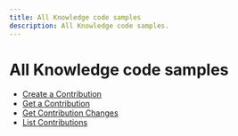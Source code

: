 ```yaml
---
title: All Knowledge code samples
description: All Knowledge code samples.
---
```


# All Knowledge code samples
- [Create a Contribution](samples/create-contribution)
- [Get a Contribution](samples/get-contribution)
- [Get Contribution Changes](samples/get-contribution-changes)
- [List Contributions](samples/list-contributions)

